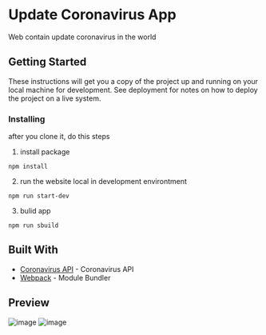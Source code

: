 # Update Coronavirus App

Web contain update coronavirus in the world

## Getting Started

These instructions will get you a copy of the project up and running on your local machine for development. See deployment for notes on how to deploy the project on a live system.


### Installing

after you clone it, do this steps

1. install package
```
npm install
```
2. run the website local in development environtment

```
npm run start-dev
```
3. bulid app

```
npm run sbuild
```

## Built With

* [Coronavirus API](https://rapidapi.com/astsiatsko/api/coronavirus-monitor) - Coronavirus API
* [Webpack](https://webpack.js.org/) - Module Bundler

## Preview
![image](https://user-images.githubusercontent.com/25057235/80952609-204b6400-8e24-11ea-8d83-4be45cae192d.png)
![image](https://user-images.githubusercontent.com/25057235/80952655-31947080-8e24-11ea-93ed-c7ed4d711b70.png)


